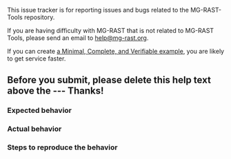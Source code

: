 This issue tracker is for reporting issues and bugs related to the MG-RAST-Tools repository.  

If you are having difficulty with MG-RAST that is not related to MG-RAST Tools, please send an email to help@mg-rast.org.

If you can create [a Minimal, Complete, and Verifiable example](http://stackoverflow.com/help/mcve), you are likely to get service faster.

Before you submit, please delete this help text above the ---
Thanks!
 ---

### Expected behavior

### Actual behavior

### Steps to reproduce the behavior

